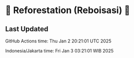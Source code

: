 
# 🌳 Reforestation (Reboisasi) 🌲

## Last Updated

GitHub Actions time: Thu Jan  2 20:21:01 UTC 2025

Indonesia/Jakarta time: Fri Jan  3 03:21:01 WIB 2025
